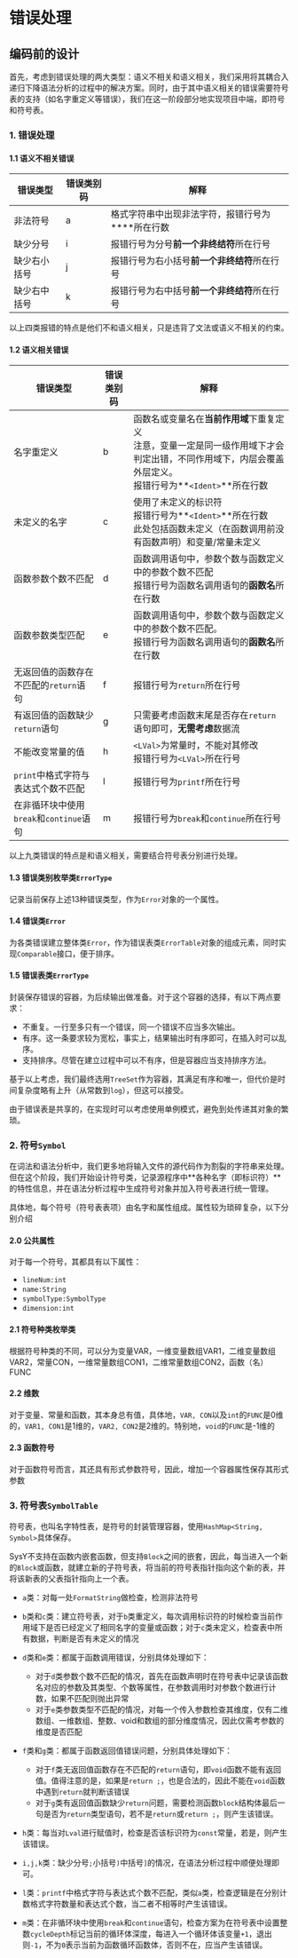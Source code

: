 # 错误处理

## 编码前的设计

首先，考虑到错误处理的两大类型：语义不相关和语义相关，我们采用将其耦合入递归下降语法分析的过程中的解决方案。同时，由于其中语义相关的错误需要符号表的支持（如名字重定义等错误），我们在这一阶段部分地实现项目中端，即符号和符号表。

### 1. 错误处理

#### 1.1 语义不相关错误

| 错误类型     | 错误类别码 | 解释                                                         |
| ------------ | ---------- | ------------------------------------------------------------ |
| 非法符号     | a          | 格式字符串中出现非法字符，报错行号为**<FormatString>**所在行数 |
| 缺少分号     | i          | 报错行号为分号**前一个非终结符**所在行号                     |
| 缺少右小括号 | j          | 报错行号为右小括号**前一个非终结符**所在行号                 |
| 缺少右中括号 | k          | 报错行号为右中括号**前一个非终结符**所在行号                 |

以上四类报错的特点是他们不和语义相关，只是违背了文法或语义不相关的约束。

#### 1.2 语义相关错误

| 错误类型                                | 错误类别码 | 解释                                                         |
| --------------------------------------- | ---------- | ------------------------------------------------------------ |
| 名字重定义                              | b          | 函数名或变量名在**当前作用域**下重复定义<br/>注意，变量一定是同一级作用域下才会判定出错，不同作用域下，内层会覆盖外层定义。<br/>报错行号为**`<Ident>`**所在行数 |
| 未定义的名字                            | c          | 使用了未定义的标识符<br/>报错行号为**`<Ident>`**所在行数<br/>此处包括函数未定义（在函数调用前没有函数声明）和变量/常量未定义 |
| 函数参数个数不匹配                      | d          | 函数调用语句中，参数个数与函数定义中的参数个数不匹配<br/>报错行号为函数名调用语句的**函数名**所在行数 |
| 函数参数类型匹配                        | e          | 函数调用语句中，参数个数与函数定义中的参数个数不匹配。<br>报错行号为函数名调用语句的**函数名**所在行数 |
| 无返回值的函数存在不匹配的`return`语句  | f          | 报错行号为`return`所在行号                                   |
| 有返回值的函数缺少`return`语句          | g          | 只需要考虑函数末尾是否存在`return`语句即可，**无需考虑**数据流 |
| 不能改变常量的值                        | h          | `<LVal>`为常量时，不能对其修改<br/>报错行号为`<LVal>`所在行号 |
| `print`中格式字符与表达式个数不匹配     | l          | 报错行号为`printf`所在行号                                   |
| 在非循环块中使用`break`和`continue`语句 | m          | 报错行号为`break`和`continue`所在行号                        |

以上九类错误的特点是和语义相关，需要结合符号表分别进行处理。

#### 1.3 错误类别枚举类`ErrorType`

记录当前保存上述13种错误类型，作为`Error`对象的一个属性。

#### 1.4 错误类`Error`

为各类错误建立整体类`Error`，作为错误表类`ErrorTable`对象的组成元素，同时实现`Comparable`接口，便于排序。

#### 1.5 错误表类`ErrorType`

封装保存错误的容器，为后续输出做准备。对于这个容器的选择，有以下两点要求：

- 不重复。一行至多只有一个错误，同一个错误不应当多次输出。
- 有序。这一条要求较为宽松，事实上，结果输出时有序即可，在插入时可以乱序。
- 支持排序。尽管在建立过程中可以不有序，但是容器应当支持排序方法。

基于以上考虑，我们最终选用`TreeSet`作为容器，其满足有序和唯一，但代价是时间复杂度略有上升（从常数到`log`），但这可以接受。

由于错误表是共享的，在实现时可以考虑使用单例模式，避免到处传递其对象的繁琐。

### 2. 符号`Symbol`

在词法和语法分析中，我们更多地将输入文件的源代码作为割裂的字符串来处理。但在这个阶段，我们开始设计符号类，记录源程序中**各种名字（即标识符）**的特性信息，并在语法分析过程中生成符号对象并加入符号表进行统一管理。

具体地，每个符号（符号表表项）由名字和属性组成。属性较为琐碎复杂，以下分别介绍

#### 2.0 公共属性

对于每一个符号，其都具有以下属性：

- `lineNum:int`
- `name:String`
- `symbolType:SymbolType`
- `dimension:int`

#### 2.1 符号种类枚举类

根据符号种类的不同，可以分为变量VAR，一维变量数组VAR1，二维变量数组VAR2，常量CON，一维常量数组CON1，二维常量数组CON2，函数（名）FUNC

#### 2.2 维数

对于变量、常量和函数，其本身总有值，具体地，`VAR, CON`以及`int`的`FUNC`是0维的，`VAR1, CON1`是1维的，`VAR2, CON2`是2维的。特别地，`void`的`FUNC`是-1维的

#### 2.3 函数符号

对于函数符号而言，其还具有形式参数符号，因此，增加一个容器属性保存其形式参数





### 3. 符号表`SymbolTable`

符号表，也叫名字特性表，是符号的封装管理容器，使用`HashMap<String, Symbol>`具体保存。

SysY不支持在函数内嵌套函数，但支持`Block`之间的嵌套，因此，每当进入一个新的`Block`或函数，就建立新的子符号表，将当前的符号表指针指向这个新的表，并将该新表的父表指针指向上一个表。

- `a`类：对每一处`FormatString`做检查，检测非法符号

- `b`类和`c`类：建立符号表，对于`b`类重定义，每次调用标识符的时候检查当前作用域下是否已经定义了相同名字的变量或函数；对于`c`类未定义，检查表中所有数据，判断是否有未定义的情况
- `d`类和`e`类：都属于函数调用错误，分别具体处理如下：
  - 对于`d`类参数个数不匹配的情况，首先在函数声明时在符号表中记录该函数名对应的参数及其类型、个数等属性，在参数调用时对参数个数进行计数，如果不匹配则抛出异常
  - 对于`e`类参数类型不匹配的情况，对每一个传入参数检查其维度，仅有二维数组、一维数组、整数、void和数组的部分维度情况，因此仅需考参数的维度是否匹配
- `f`类和`g`类：都属于函数返回值错误问题，分别具体处理如下：
  - 对于`f`类无返回值函数存在不匹配的`return`语句，即`void`函数不能有返回值。值得注意的是，如果是`return ;`，也是合法的，因此不能在`void`函数中遇到`return`就判断该错误
  - 对于`g`类有返回值函数缺少`return`问题，需要检测函数`block`结构体最后一句是否为`return`类型语句，若不是`return`或`return ;`，则产生该错误。
- `h`类：每当对`Lval`进行赋值时，检查是否该标识符为`const`常量，若是，则产生该错误。
- `i,j,k`类：缺少分号`;`小括号`)`中括号`]`的情况，在语法分析过程中顺便处理即可。
- `l`类：`printf`中格式字符与表达式个数不匹配，类似`a`类，检查逻辑是在分别计数格式字符数量和表达式个数，当二者不相等时产生该错误。
- `m`类：在非循环块中使用`break`和`continue`语句，检查方案为在符号表中设置整数`cycleDepth`标记当前的循环体深度，每进入一个循环体该变量`+1`，退出则`-1`，不为`0`表示当前为函数循环函数体，否则不在，应当产生该错误。